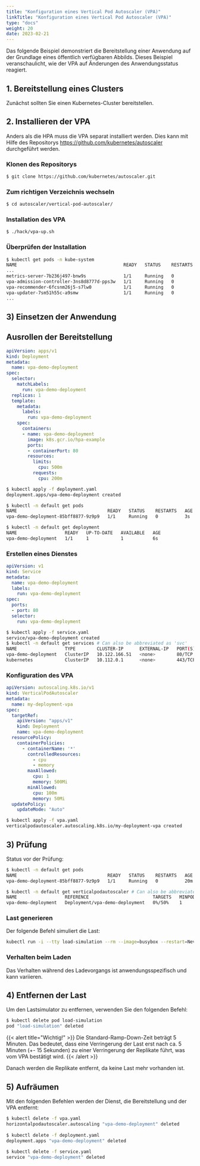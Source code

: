 ```yaml
---
title: "Konfiguration eines Vertical Pod Autoscaler (VPA)"
linkTitle: "Konfiguration eines Vertical Pod Autoscaler (VPA)"
type: "docs"
weight: 20
date: 2023-02-21
---
```


Das folgende Beispiel demonstriert die Bereitstellung einer Anwendung auf der Grundlage eines öffentlich verfügbaren Abbilds. Dieses Beispiel veranschaulicht, wie der VPA auf Änderungen des Anwendungsstatus reagiert.

## 1. Bereitstellung eines Clusters
Zunächst sollten Sie einen Kubernetes-Cluster bereitstellen.

## 2. Installieren der VPA
Anders als die HPA muss die VPA separat installiert werden. Dies kann mit Hilfe des Repositorys https://github.com/kubernetes/autoscaler durchgeführt werden.

### Klonen des Repositorys

```bash
$ git clone https://github.com/kubernetes/autoscaler.git
```

### Zum richtigen Verzeichnis wechseln

```bash
$ cd autoscaler/vertical-pod-autoscaler/
```

### Installation des VPA

```bash
$ ./hack/vpa-up.sh
```

### Überprüfen der Installation

```bash
$ kubectl get pods -n kube-system
NAME                                        READY   STATUS    RESTARTS   AGE
...
metrics-server-7b236j497-bnw9s              1/1     Running   0          67d
vpa-admission-controller-3ns8d8777d-pps3w   1/1     Running   0          12s
vpa-recommender-6fcsnm26j5-s7lw0            1/1     Running   0          23s
vpa-updater-7sm51h55c-a9smw                 1/1     Running   0          23s
...
```

## 3) Einsetzen der Anwendung

## Ausrollen der Bereitstellung

```yaml
apiVersion: apps/v1
kind: Deployment
metadata:
  name: vpa-demo-deployment
spec:
  selector:
    matchLabels:
      run: vpa-demo-deployment
  replicas: 1
  template:
    metadata:
      labels:
        run: vpa-demo-deployment
    spec:
      containers:
      - name: vpa-demo-deployment
        image: k8s.gcr.io/hpa-example
        ports:
        - containerPort: 80
        resources:
          limits:
            cpu: 500m
          requests:
            cpu: 200m
```
```bash
$ kubectl apply -f deployment.yaml
deployment.apps/vpa-demo-deployment created

$ kubectl -n default get pods
NAME                                  READY   STATUS    RESTARTS   AGE
vpa-demo-deployment-85bff8877-9z9p9   1/1     Running   0          3s

$ kubectl -n default get deployment
NAME                  READY   UP-TO-DATE   AVAILABLE   AGE
vpa-demo-deployment   1/1     1            1           6s
```

### Erstellen eines Dienstes

```yaml
apiVersion: v1
kind: Service
metadata:
  name: vpa-demo-deployment
  labels:
    run: vpa-demo-deployment
spec:
  ports:
  - port: 80
  selector:
    run: vpa-demo-deployment
```

```bash
$ kubectl apply -f service.yaml
service/vpa-demo-deployment created
$ kubectl -n default get services # Can also be abbreviated as 'svc'
NAME                  TYPE        CLUSTER-IP      EXTERNAL-IP   PORT(S)   AGE
vpa-demo-deployment   ClusterIP   10.122.166.51   <none>        80/TCP    5s
kubernetes            ClusterIP   10.112.0.1      <none>        443/TCP   13d
```

### Konfiguration des VPA

```yaml
apiVersion: autoscaling.k8s.io/v1
kind: VerticalPodAutoscaler
metadata:
  name: my-deployment-vpa
spec:
  targetRef:
    apiVersion: "apps/v1"
    kind: Deployment
    name: vpa-demo-deployment
  resourcePolicy:
    containerPolicies:
      - containerName: '*'
        controlledResources:
          - cpu
          - memory
        maxAllowed:
          cpu: 1
          memory: 500Mi
        minAllowed:
          cpu: 100m
          memory: 50Mi
  updatePolicy:
    updateMode: "Auto"
```

```bash
$ kubectl apply -f vpa.yaml
verticalpodautoscaler.autoscaling.k8s.io/my-deployment-vpa created
```

## 3) Prüfung

Status vor der Prüfung:

```bash
$ kubectl -n default get pods
NAME                                  READY   STATUS    RESTARTS   AGE
vpa-demo-deployment-85bff8877-9z9p9   1/1     Running   0          20m
```

```bash
$ kubectl -n default get verticalpodautoscaler # Can also be abbreviated as 'hpa'
NAME                  REFERENCE                        TARGETS   MINPODS   MAXPODS   REPLICAS   AGE
vpa-demo-deployment   Deployment/vpa-demo-deployment   0%/50%    1         10        1          20m
```

### Last generieren

Der folgende Befehl simuliert die Last:

```bash
kubectl run -i --tty load-simulation --rm --image=busybox --restart=Never -- /bin/sh -c "while sleep 0.01; do wget -q -O- http://vpa-demo-deployment; done"
```

### Verhalten beim Laden

Das Verhalten während des Ladevorgangs ist anwendungsspezifisch und kann variieren.

## 4) Entfernen der Last

Um den Lastsimulator zu entfernen, verwenden Sie den folgenden Befehl:

```bash
$ kubectl delete pod load-simulation
pod "load-simulation" deleted
```

{{< alert title="Wichtig!" >}}
Die Standard-Ramp-Down-Zeit beträgt 5 Minuten. Das bedeutet, dass eine Verringerung der Last erst nach ca. 5 Minuten (+- 15 Sekunden) zu einer Verringerung der Replikate führt, was vom VPA bestätigt wird.
{{< /alert >}}

Danach werden die Replikate entfernt, da keine Last mehr vorhanden ist.

## 5) Aufräumen

Mit den folgenden Befehlen werden der Dienst, die Bereitstellung und der VPA entfernt:

```bash
$ kubectl delete -f vpa.yaml
horizontalpodautoscaler.autoscaling "vpa-demo-deployment" deleted
 
$ kubectl delete -f deployment.yaml
deployment.apps "vpa-demo-deployment" deleted
 
$ kubectl delete -f service.yaml
service "vpa-demo-deployment" deleted
```